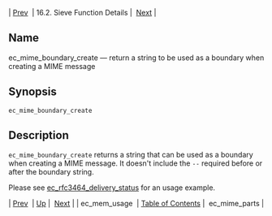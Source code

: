 | [Prev](sieve.ref.ec_mem_usage)  | 16.2. Sieve Function Details |  [Next](sieve.ref.ec_mime_parts.php) |

<a name="sieve.ref.ec_mime_boundary_create"></a>
## Name

ec_mime_boundary_create — return a string to be used as a boundary when creating a MIME message

## Synopsis

`ec_mime_boundary_create`

<a name="idp30280464"></a>
## Description

`ec_mime_boundary_create` returns a string that can be used as a boundary when creating a MIME message. It doesn't include the `--` required before or after the boundary string.

Please see [ec_rfc3464_delivery_status](sieve.ref.ec_rfc3464_delivery_status "ec_rfc3464_delivery_status") for an usage example.

| [Prev](sieve.ref.ec_mem_usage)  | [Up](sieve.ref.files.php) |  [Next](sieve.ref.ec_mime_parts.php) |
| ec_mem_usage  | [Table of Contents](index) |  ec_mime_parts |
